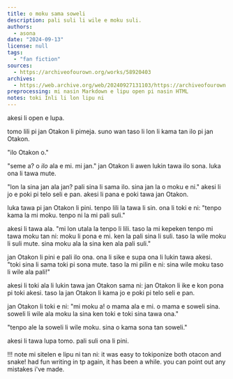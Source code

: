 ```yaml
---
title: o moku sama soweli
description: pali suli li wile e moku suli.
authors:
  - asona
date: "2024-09-13"
license: null
tags:
  - "fan fiction"
sources:
  - https://archiveofourown.org/works/58920403
archives:
  - https://web.archive.org/web/20240927131103/https://archiveofourown.org/works/58920403
preprocessing: mi nasin Markdown e lipu open pi nasin HTML
notes: toki Inli li lon lipu ni
---
```


akesi li open e lupa.

tomo lili pi jan Otakon li pimeja. suno wan taso li lon li kama tan ilo pi jan Otakon.

"ilo Otakon o."

"seme a? o *ilo* ala e mi. mi jan." jan Otakon li awen lukin tawa ilo sona. luka ona li tawa mute.

"lon la sina jan ala jan? pali sina li sama ilo. sina jan la o moku e ni." akesi li jo e poki pi telo seli e pan. akesi li pana e poki tawa jan Otakon.

luka tawa pi jan Otakon li pini. tenpo lili la tawa li sin. ona li toki e ni: "tenpo kama la mi moku. tenpo ni la mi pali suli."

akesi li tawa ala. "mi lon utala la tenpo li lili. taso la mi kepeken tenpo mi tawa moku tan ni: moku li pona e mi. ken la pali sina li suli. taso la wile moku li suli mute. sina moku ala la sina ken ala pali suli."

jan Otakon li pini e pali ilo ona. ona li sike e supa ona li lukin tawa akesi. "toki sina li sama toki pi sona mute. taso la mi pilin e ni: sina wile moku taso li wile ala pali!"

akesi li toki ala li lukin tawa jan Otakon sama ni: jan Otakon li ike e kon pona pi toki akesi. taso la jan Otakon li kama jo e poki pi telo seli e pan.

jan Otakon li toki e ni: "mi moku a! o mama ala e mi. o mama e soweli sina. soweli li wile ala moku la sina ken toki e toki sina tawa ona."

"tenpo ale la soweli li wile moku. sina o kama sona tan soweli."

akesi li tawa lupa tomo. pali suli ona li pini.

!!! note
    mi sitelen e lipu ni tan ni: it was easy to tokiponize both otacon and snake! had fun writing in tp again, it has been a while. you can point out any mistakes i've made.